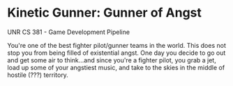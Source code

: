 Kinetic Gunner: Gunner of Angst
===============================

UNR CS 381 - Game Development Pipeline

You're one of the best fighter pilot/gunner teams in the world. This does not stop you from being filled of existential angst. One day you decide to go out and get some air to think...and since you're a fighter pilot, you grab a jet, load up some of your angstiest music, and take to the skies in the middle of hostile (???) territory.
